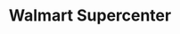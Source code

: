 ---
title: "Walmart Supercenter"
url: /south-jordan/walmart-supercenter-south-jordan-parkway/
shop: Supermarkt
---